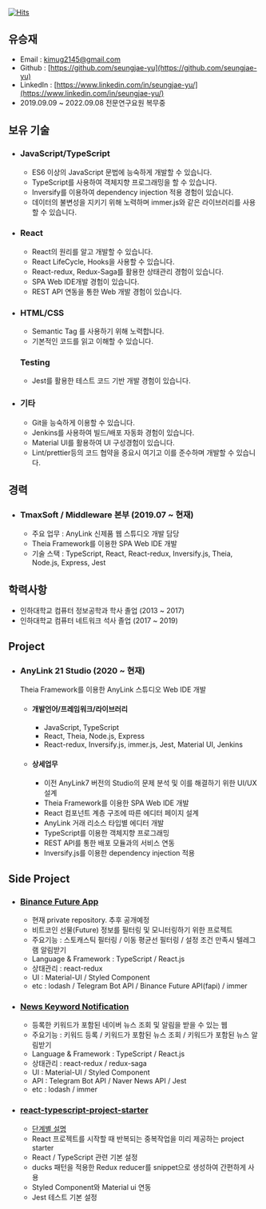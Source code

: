 [![Hits](https://hits.seeyoufarm.com/api/count/incr/badge.svg?url=https%3A%2F%2Fgithub.com%2Fseungjae-yu%2FTIL&count_bg=%23C83D3D&title_bg=%23555555&icon=&icon_color=%23E7E7E7&title=hits&edge_flat=false)](https://hits.seeyoufarm.com)

## 유승재

-   Email : kimug2145@gmail.com
-   Github : [https://github.com/seungjae-yu](https://github.com/seungjae-yu)
-   LinkedIn : [https://www.linkedin.com/in/seungjae-yu/](https://www.linkedin.com/in/seungjae-yu/)
-   2019.09.09 ~ 2022.09.08 전문연구요원 복무중

## 보유 기술

-   ### JavaScript/TypeScript

    -   ES6 이상의 JavaScript 문법에 능숙하게 개발할 수 있습니다.
    -   TypeScript를 사용하여 객체지향 프로그래밍을 할 수 있습니다.
    -   Inversify를 이용하여 dependency injection 적용 경험이 있습니다.
    -   데이터의 불변성을 지키기 위해 노력하며 immer.js와 같은 라이브러리를 사용할 수 있습니다.

-   ### React

    -   React의 원리를 알고 개발할 수 있습니다.
    -   React LifeCycle, Hooks을 사용할 수 있습니다.
    -   React-redux, Redux-Saga를 활용한 상태관리 경험이 있습니다.
    -   SPA Web IDE개발 경험이 있습니다.
    -   REST API 연동을 통한 Web 개발 경험이 있습니다.

-   ### HTML/CSS

    -   Semantic Tag 를 사용하기 위해 노력합니다.
    -   기본적인 코드를 읽고 이해할 수 있습니다.

    ### Testing

    -   Jest를 활용한 테스트 코드 기반 개발 경험이 있습니다.

-   ### 기타

    -   Git을 능숙하게 이용할 수 있습니다.
    -   Jenkins를 사용하여 빌드/배포 자동화 경험이 있습니다.
    -   Material UI를 활용하여 UI 구성경험이 있습니다.
    -   Lint/prettier등의 코드 협약을 중요시 여기고 이를 준수하며 개발할 수 있습니다.

## 경력

-   ### TmaxSoft / Middleware 본부 (2019.07 ~ 현재)
    -   주요 업무 : AnyLink 신제품 웹 스튜디오 개발 담당
    -   Theia Framework를 이용한 SPA Web IDE 개발
    -   기술 스택 : TypeScript, React, React-redux, Inversify.js, Theia, Node.js, Express, Jest

## 학력사항

-   인하대학교 컴퓨터 정보공학과 학사 졸업 (2013 ~ 2017)
-   인하대학교 컴퓨터 네트워크 석사 졸업 (2017 ~ 2019)

## Project

-   ### AnyLink 21 Studio (2020 ~ 현재)
    Theia Framework를 이용한 AnyLink 스튜디오 Web IDE 개발
    -   #### 개발언어/프레임워크/라이브러리
        -   JavaScript, TypeScript
        -   React, Theia, Node.js, Express
        -   React-redux, Inversify.js, immer.js, Jest, Material UI, Jenkins
    -   #### 상세업무
        -   이전 AnyLink7 버전의 Studio의 문제 분석 및 이를 해결하기 위한 UI/UX 설계
        -   Theia Framework를 이용한 SPA Web IDE 개발
        -   React 컴포넌트 계층 구조에 따른 에디터 페이지 설계
        -   AnyLink 거래 리소스 타입별 에디터 개발
        -   TypeScript를 이용한 객체지향 프로그래밍
        -   REST API를 통한 배포 모듈과의 서비스 연동
        -   Inversify.js를 이용한 dependency injection 적용

## Side Project

-   ### [Binance Future App](https://github.com/seungjae-yu/Binance-Future-App)

    -   현재 private repository. 추후 공개예정
    -   비트코인 선물(Future) 정보를 필터링 및 모니터링하기 위한 프로젝트
    -   주요기능 : 스토캐스틱 필터링 / 이동 평균선 필터링 / 설정 조건 만족시 텔레그램 알림받기
    -   Language & Framework : TypeScript / React.js
    -   상태관리 : react-redux
    -   UI : Material-UI / Styled Component
    -   etc : lodash / Telegram Bot API / Binance Future API(fapi) / immer

-   ### [News Keyword Notification](https://github.com/seungjae-yu/news-keyword-notification)

    -   등록한 키워드가 포함된 네이버 뉴스 조회 및 알림을 받을 수 있는 웹
    -   주요기능 : 키워드 등록 / 키워드가 포함된 뉴스 조회 / 키워드가 포함된 뉴스 알림받기
    -   Language & Framework : TypeScript / React.js
    -   상태관리 : react-redux / redux-saga
    -   UI : Material-UI / Styled Component
    -   API : Telegram Bot API / Naver News API / Jest
    -   etc : lodash / immer

-   ### [react-typescript-project-starter](https://github.com/seungjae-yu/react-typescript-project-starter)
    -   [단계별 설명](https://seungjae-yu.github.io/TIL/ReactStarter/00_project_desc.html)
    -   React 프로젝트를 시작할 때 반복되는 중복작업을 미리 제공하는 project starter
    -   React / TypeScript 관련 기본 설정
    -   ducks 패턴을 적용한 Redux reducer를 snippet으로 생성하여 간편하게 사용
    -   Styled Component와 Material ui 연동
    -   Jest 테스트 기본 설정
